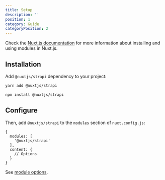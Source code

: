 ```yaml
---
title: Setup
description: ''
position: 1
category: Guide
categoryPosition: 2
---
```


Check the [Nuxt.js documentation](https://nuxtjs.org/api/configuration-modules#the-modules-property) for more information about installing and using modules in Nuxt.js.

## Installation

Add `@nuxtjs/strapi` dependency to your project:

<code-group>
  <code-block label="Yarn" active>

  ```bash
  yarn add @nuxtjs/strapi
  ```

  </code-block>
  <code-block label="NPM">

  ```bash
  npm install @nuxtjs/strapi
  ```

  </code-block>
</code-group>

## Configure

Then, add `@nuxtjs/strapi` to the `modules` section of `nuxt.config.js`:

```js[nuxt.config.js]
{
  modules: [
    '@nuxtjs/strapi'
  ],
  content: {
    // Options
  }
}
```

See [module options](/options).
